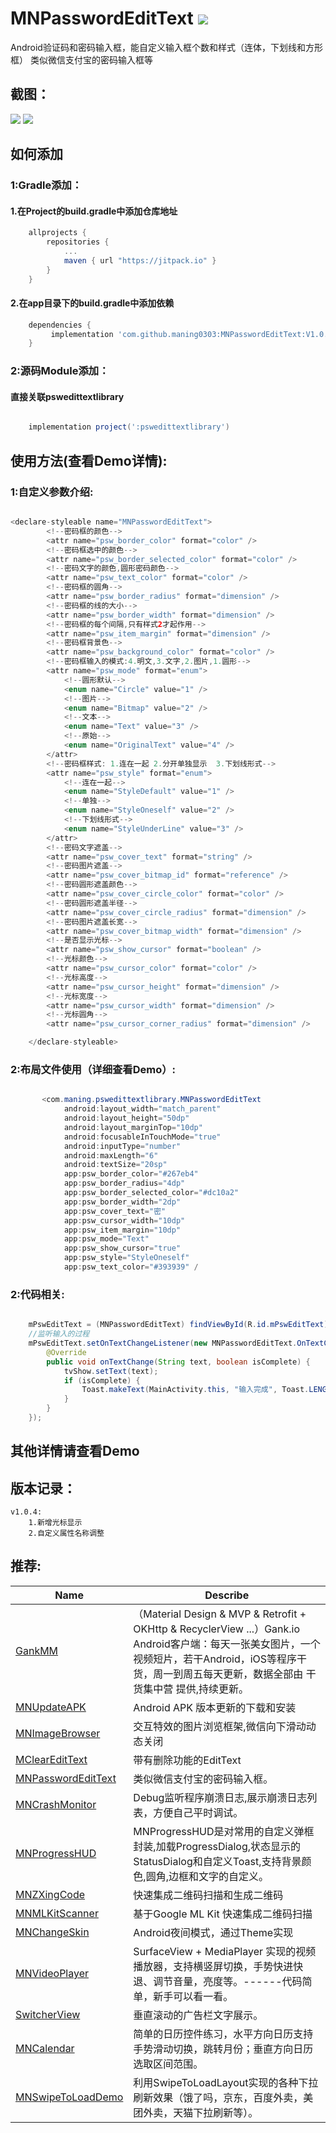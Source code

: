 # MNPasswordEditText [![](https://jitpack.io/v/maning0303/MNPasswordEditText.svg)](https://jitpack.io/#maning0303/MNPasswordEditText)
Android验证码和密码输入框，能自定义输入框个数和样式（连体，下划线和方形框）
类似微信支付宝的密码输入框等


## 截图：
![](https://github.com/maning0303/MNPasswordEditText/raw/master/screenshots/mn_pswedittext_001.jpeg)
![](https://github.com/maning0303/MNPasswordEditText/raw/master/screenshots/mn_pswedittext_002.jpeg)


## 如何添加
### 1:Gradle添加：
#### 1.在Project的build.gradle中添加仓库地址

``` gradle
	allprojects {
		repositories {
			...
			maven { url "https://jitpack.io" }
		}
	}
```

#### 2.在app目录下的build.gradle中添加依赖
``` gradle
	dependencies {
	     implementation 'com.github.maning0303:MNPasswordEditText:V1.0.4'
	}
```

### 2:源码Module添加：
#### 直接关联pswedittextlibrary

``` gradle

	implementation project(':pswedittextlibrary')

```

## 使用方法(查看Demo详情):

### 1:自定义参数介绍:
``` java

<declare-styleable name="MNPasswordEditText">
        <!--密码框的颜色-->
        <attr name="psw_border_color" format="color" />
        <!--密码框选中的颜色-->
        <attr name="psw_border_selected_color" format="color" />
        <!--密码文字的颜色,圆形密码颜色-->
        <attr name="psw_text_color" format="color" />
        <!--密码框的圆角-->
        <attr name="psw_border_radius" format="dimension" />
        <!--密码框的线的大小-->
        <attr name="psw_border_width" format="dimension" />
        <!--密码框的每个间隔,只有样式2才起作用-->
        <attr name="psw_item_margin" format="dimension" />
        <!--密码框背景色-->
        <attr name="psw_background_color" format="color" />
        <!--密码框输入的模式:4.明文,3.文字,2.图片,1.圆形-->
        <attr name="psw_mode" format="enum">
            <!--圆形默认-->
            <enum name="Circle" value="1" />
            <!--图片-->
            <enum name="Bitmap" value="2" />
            <!--文本-->
            <enum name="Text" value="3" />
            <!--原始-->
            <enum name="OriginalText" value="4" />
        </attr>
        <!--密码框样式: 1.连在一起 2.分开单独显示  3.下划线形式-->
        <attr name="psw_style" format="enum">
            <!--连在一起-->
            <enum name="StyleDefault" value="1" />
            <!--单独-->
            <enum name="StyleOneself" value="2" />
            <!--下划线形式-->
            <enum name="StyleUnderLine" value="3" />
        </attr>
        <!--密码文字遮盖-->
        <attr name="psw_cover_text" format="string" />
        <!--密码图片遮盖-->
        <attr name="psw_cover_bitmap_id" format="reference" />
        <!--密码圆形遮盖颜色-->
        <attr name="psw_cover_circle_color" format="color" />
        <!--密码圆形遮盖半径-->
        <attr name="psw_cover_circle_radius" format="dimension" />
        <!--密码图片遮盖长宽-->
        <attr name="psw_cover_bitmap_width" format="dimension" />
        <!--是否显示光标-->
        <attr name="psw_show_cursor" format="boolean" />
        <!--光标颜色-->
        <attr name="psw_cursor_color" format="color" />
        <!--光标高度-->
        <attr name="psw_cursor_height" format="dimension" />
        <!--光标宽度-->
        <attr name="psw_cursor_width" format="dimension" />
        <!--光标圆角-->
        <attr name="psw_cursor_corner_radius" format="dimension" />

    </declare-styleable>

```

### 2:布局文件使用（详细查看Demo）:
``` java

       <com.maning.pswedittextlibrary.MNPasswordEditText
            android:layout_width="match_parent"
            android:layout_height="50dp"
            android:layout_marginTop="10dp"
            android:focusableInTouchMode="true"
            android:inputType="number"
            android:maxLength="6"
            android:textSize="20sp"
            app:psw_border_color="#267eb4"
            app:psw_border_radius="4dp"
            app:psw_border_selected_color="#dc10a2"
            app:psw_border_width="2dp"
            app:psw_cover_text="密"
            app:psw_cursor_width="10dp"
            app:psw_item_margin="10dp"
            app:psw_mode="Text"
            app:psw_show_cursor="true"
            app:psw_style="StyleOneself"
            app:psw_text_color="#393939" /

```

### 2:代码相关:
``` java

    mPswEditText = (MNPasswordEditText) findViewById(R.id.mPswEditText);
    //监听输入的过程
    mPswEditText.setOnTextChangeListener(new MNPasswordEditText.OnTextChangeListener() {
        @Override
        public void onTextChange(String text, boolean isComplete) {
            tvShow.setText(text);
            if (isComplete) {
                Toast.makeText(MainActivity.this, "输入完成", Toast.LENGTH_SHORT).show();
            }
        }
    });

```

## 其他详情请查看Demo


## 版本记录：
    v1.0.4:
        1.新增光标显示
        2.自定义属性名称调整


## 推荐:
Name | Describe |
--- | --- |
[GankMM](https://github.com/maning0303/GankMM) | （Material Design & MVP & Retrofit + OKHttp & RecyclerView ...）Gank.io Android客户端：每天一张美女图片，一个视频短片，若干Android，iOS等程序干货，周一到周五每天更新，数据全部由 干货集中营 提供,持续更新。 |
[MNUpdateAPK](https://github.com/maning0303/MNUpdateAPK) | Android APK 版本更新的下载和安装 |
[MNImageBrowser](https://github.com/maning0303/MNImageBrowser) | 交互特效的图片浏览框架,微信向下滑动动态关闭 |
[MClearEditText](https://github.com/maning0303/MClearEditText) | 带有删除功能的EditText |
[MNPasswordEditText](https://github.com/maning0303/MNPasswordEditText) | 类似微信支付宝的密码输入框。 |
[MNCrashMonitor](https://github.com/maning0303/MNCrashMonitor) | Debug监听程序崩溃日志,展示崩溃日志列表，方便自己平时调试。 |
[MNProgressHUD](https://github.com/maning0303/MNProgressHUD) | MNProgressHUD是对常用的自定义弹框封装,加载ProgressDialog,状态显示的StatusDialog和自定义Toast,支持背景颜色,圆角,边框和文字的自定义。 |
[MNZXingCode](https://github.com/maning0303/MNZXingCode) | 快速集成二维码扫描和生成二维码 |
[MNMLKitScanner](https://github.com/maning0303/MNMLKitScanner) | 基于Google ML Kit 快速集成二维码扫描 |
[MNChangeSkin](https://github.com/maning0303/MNChangeSkin) | Android夜间模式，通过Theme实现 |
[MNVideoPlayer](https://github.com/maning0303/MNVideoPlayer) | SurfaceView + MediaPlayer 实现的视频播放器，支持横竖屏切换，手势快进快退、调节音量，亮度等。------代码简单，新手可以看一看。 |
[SwitcherView](https://github.com/maning0303/SwitcherView) | 垂直滚动的广告栏文字展示。 |
[MNCalendar](https://github.com/maning0303/MNCalendar) | 简单的日历控件练习，水平方向日历支持手势滑动切换，跳转月份；垂直方向日历选取区间范围。 |
[MNSwipeToLoadDemo](https://github.com/maning0303/MNSwipeToLoadDemo) | 利用SwipeToLoadLayout实现的各种下拉刷新效果（饿了吗，京东，百度外卖，美团外卖，天猫下拉刷新等）。 |

